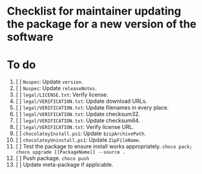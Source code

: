 # Checklist for maintainer updating the package for a new version of the software

# To do

1. [ ] `Nuspec`: Update `version`.
2. [ ] `Nuspec`: Update `releaseNotes`.
3. [ ] `legal/LICENSE.txt`: Verify license.
4. [ ] `legal/VERIFICATION.txt`: Update download URLs.
5. [ ] `legal/VERIFICATION.txt`: Update filenames in every place.
6. [ ] `legal/VERIFICATION.txt`: Update checksum32.
7. [ ] `legal/VERIFICATION.txt`: Update checksum64.
8. [ ] `legal/VERIFICATION.txt`: Verify license URL.
9. [ ] `chocolateyInstall.ps1`: Update `$zipArchivePath`.
10. [ ] `chocolateyUninstall.ps1`: Update `ZipFileName`.
11. [ ] Test the package to ensure install works appropriately.
    `choco pack; choco upgrade [[PackageName]] --source .`
12. [ ] Push package.
    `choco push`
13. [ ] Update meta-package if applicable.
